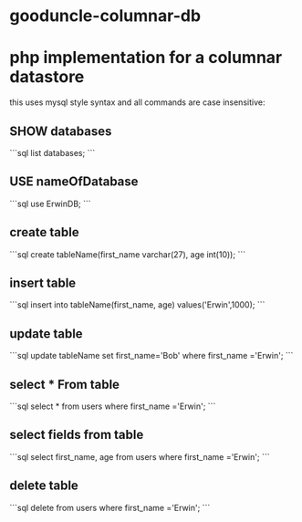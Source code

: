 # gooduncle-columnar-db

<H1>php implementation for a columnar datastore</h1>

this uses mysql style syntax and all commands are case insensitive:

<H2> SHOW databases</H2>
```sql
list databases; 
```

<h2>USE nameOfDatabase</h2>
```sql
use ErwinDB; 
```


<h2>create table </h2>
```sql
create tableName(first_name varchar(27), age int(10));
```



<h2>insert table</h2>
```sql
insert into tableName(first_name, age) values('Erwin',1000);
```


<h2>update table </h2>
```sql
update tableName set first_name='Bob' where first_name ='Erwin'; 
```


<h2>select * From table</h2>
```sql
select * from users where first_name ='Erwin'; 
```


<h2>select fields from table</h2>
```sql
select first_name, age from users where first_name ='Erwin'; 
```



<h2>delete  table</h2>
```sql
delete from users where first_name ='Erwin'; 
```



